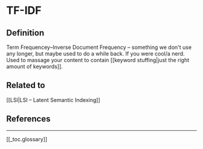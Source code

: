 # TF-IDF

## Definition
Term Frequencey–Inverse Document Frequency – something we don't use any longer, but maybe used to do a while back. If you were cool/a nerd. Used to massage your content to contain [[keyword stuffing|just the right amount of keywords]].

## Related to
[[LSI|LSI – Latent Semantic Indexing]]

## References



---
[[_toc.glossary]]
